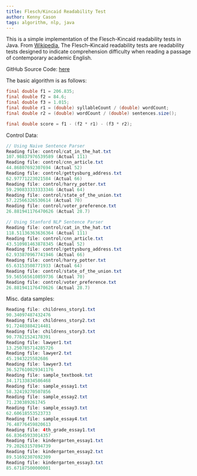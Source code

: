 ```yaml
---
title: Flesch/Kincaid Readability Test
author: Kenny Cason
tags: algorithm, nlp, java
---
```


This is a simple implementation of the Flesch-Kincaid readability tests in Java. From <a href="http://en.wikipedia.org/wiki/Flesch%E2%80%93Kincaid_readability_tests" target="blank">Wikipedia</a>, The Flesch–Kincaid readability tests are readability tests designed to indicate comprehension difficulty when reading a passage of contemporary academic English.

GitHub Source Code: <a href="https://github.com/kennycason/fleschkincaid" target="blank">here</a>

The basic algorithm is as follows:

```java
final double f1 = 206.835;
final double f2 = 84.6;
final double f3 = 1.015;
final double r1 = (double) syllableCount / (double) wordCount;
final double r2 = (double) wordCount / (double) sentences.size();

final double score = f1 - (f2 * r1) - (f3 * r2);
```

Control Data:

```java
// Using Naive Sentence Parser
Reading file: control/cat_in_the_hat.txt
107.98837976539589 (Actual 111)
Reading file: control/cnn_article.txt
44.86807692307694 (Actual 52)
Reading file: control/gettysburg_address.txt
62.97771223021584 (Actual 66)
Reading file: control/harry_potter.txt
59.290833333333346 (Actual 64)
Reading file: control/state_of_the_union.txt
57.22566326530614 (Actual 70)
Reading file: control/voter_preference.txt
26.881941176470626 (Actual 28.7)

// Using Stanford NLP Sentence Parser
Reading file: control/cat_in_the_hat.txt
118.51136363636364 (Actual 111)
Reading file: control/cnn_article.txt
43.510981463878345 (Actual 52)
Reading file: control/gettysburg_address.txt
62.933870967741946 (Actual 66)
Reading file: control/harry_potter.txt
65.63153508771933 (Actual 64)
Reading file: control/state_of_the_union.txt
59.565565610859736 (Actual 70)
Reading file: control/voter_preference.txt
26.881941176470626 (Actual 28.7)
```

Misc. data samples:
```java
Reading file: childrens_story1.txt
90.34097487432476
Reading file: childrens_story2.txt
91.72403884214481
Reading file: childrens_story3.txt
90.77821524178391
Reading file: lawyer1.txt
13.250785714285726
Reading file: lawyer2.txt
45.1943225582686
Reading file: lawyer3.txt
36.527610029341176
Reading file: sample_textbook.txt
34.17133834586468
Reading file: sample_essay1.txt
58.32419270507856
Reading file: sample_essay2.txt
71.230389261745
Reading file: sample_essay3.txt
62.60618553523733
Reading file: sample_essay4.txt
76.48776459820613
Reading file: 4th_grade_essay1.txt
66.83645933014357
Reading file: kindergarten_essay1.txt
79.20263157894739
Reading file: kindergarten_essay2.txt
89.51692307692309
Reading file: kindergarten_essay3.txt
85.67187500000001
```
